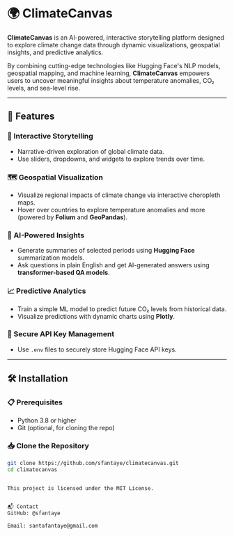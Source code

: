 # 🌍 ClimateCanvas

**ClimateCanvas** is an AI-powered, interactive storytelling platform designed to explore climate change data through dynamic visualizations, geospatial insights, and predictive analytics.

By combining cutting-edge technologies like Hugging Face's NLP models, geospatial mapping, and machine learning, **ClimateCanvas** empowers users to uncover meaningful insights about temperature anomalies, CO₂ levels, and sea-level rise.

---

## 🚀 Features

### 📖 Interactive Storytelling
- Narrative-driven exploration of global climate data.
- Use sliders, dropdowns, and widgets to explore trends over time.

### 🗺️ Geospatial Visualization
- Visualize regional impacts of climate change via interactive choropleth maps.
- Hover over countries to explore temperature anomalies and more (powered by **Folium** and **GeoPandas**).

### 🤖 AI-Powered Insights
- Generate summaries of selected periods using **Hugging Face** summarization models.
- Ask questions in plain English and get AI-generated answers using **transformer-based QA models**.

### 📈 Predictive Analytics
- Train a simple ML model to predict future CO₂ levels from historical data.
- Visualize predictions with dynamic charts using **Plotly**.

### 🔐 Secure API Key Management
- Use `.env` files to securely store Hugging Face API keys.

---

## 🛠️ Installation

### 📋 Prerequisites

- Python 3.8 or higher
- Git (optional, for cloning the repo)

### 📥 Clone the Repository

```bash
git clone https://github.com/sfantaye/climatecanvas.git
cd climatecanvas


This project is licensed under the MIT License.


📬 Contact
GitHub: @sfantaye

Email: santafantaye@gmail.com
